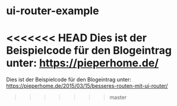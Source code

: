 # ui-router-example
<<<<<<< HEAD
Dies ist der Beispielcode für den Blogeintrag unter: https://pieperhome.de/
=======
Dies ist der Beispielcode für den Blogeintrag unter: https://pieperhome.de/2015/03/15/besseres-routen-mit-ui-router/
>>>>>>> master
